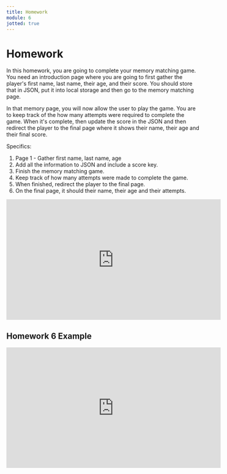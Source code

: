 ```yaml
---
title: Homework
module: 6
jotted: true
---
```


# Homework

In this homework, you are going to complete your memory matching game. You need an introduction page where you are going to first gather the player's first name, last name, their age, and their score.  You should store that in JSON, put it into local storage and then go to the memory matching page.

In that memory page, you will now allow the user to play the game.  You are to keep track of the how many attempts were required to complete the game.  When it's complete, then update the score in the JSON and then redirect the player to the final page where it shows their name, their age and their final score.

Specifics:

1. Page 1 - Gather first name, last name, age
2. Add all the information to JSON and include a score key.
3. Finish the memory matching game.
4. Keep track of how many attempts were made to complete the game.
5. When finished, redirect the player to the final page.
6. On the final page, it should their name, their age and their attempts.

<iframe width="560" height="315" src="https://www.youtube.com/embed/wNF8YBPbgHY" frameborder="0" allow="accelerometer; autoplay; encrypted-media; gyroscope; picture-in-picture" allowfullscreen></iframe>


## Homework 6 Example

<iframe width="560" height="315" src="https://www.youtube.com/embed/qs4iTFZavqI" frameborder="0" allow="accelerometer; autoplay; encrypted-media; gyroscope; picture-in-picture" allowfullscreen></iframe>

